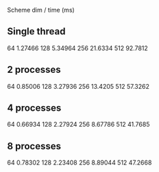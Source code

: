 Scheme dim / time (ms)

## Single thread
64 1.27466
128 5.34964
256 21.6334
512 92.7812

## 2 processes

64 0.85006
128 3.27936
256 13.4205
512 57.3262

## 4 processes

64 0.66934
128 2.27924
256 8.67786
512 41.7685

## 8 processes

64 0.78302
128 2.23408
256 8.89044
512 47.2668
